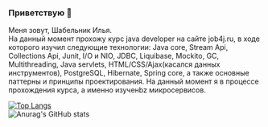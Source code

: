 ### Приветствую 👋

  Меня зовут, Шабельник Илья.
<br>  На данный момент прохожу курс java developer на сайте job4j.ru, в ходе которого изучил следующие технологии: Java core, Stream Api, Collections Api, Junit, I/O и NIO, JDBC, Liquibase, Mockito, GC, Multithreading, Java servlets, HTML/CSS/Ajax(касался данных инструментов), PostgreSQL, Hibernate, Spring core, а также основные паттерны и принципы проектирования.
На данный момент я в процессе прохождения курса, а именно изученbz микросервисов.

 [![Top Langs](https://github-readme-stats.vercel.app/api/top-langs/?username=shabelnikilya&style=centerme&layout=compact)](https://github.com/shabelnikilya/github-readme-stats)
<br>![Anurag's GitHub stats](https://github-readme-stats.vercel.app/api?username=shabelnikilya&show_icons=true&theme=tokyonight)


